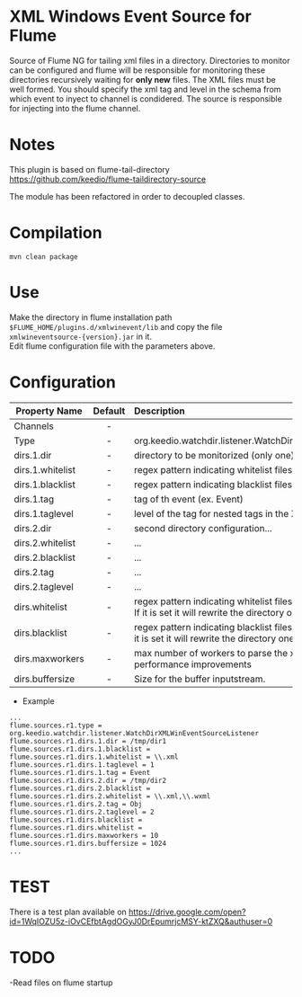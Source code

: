 XML Windows Event Source for Flume
==================================
Source of Flume NG for tailing xml files in a directory. Directories to monitor can be configured and flume will be responsible for monitoring these directories recursively waiting for **only new** files.
The XML files must be well formed. You should specify the xml tag and level in the schema from which event to inyect to channel is condidered. The source is responsible for injecting into the flume channel.


Notes
=====
This plugin is based on flume-tail-directory https://github.com/keedio/flume-taildirectory-source  

The module has been refactored in order to decoupled classes.


Compilation
===========
```
mvn clean package
```

Use
===
Make the directory in flume installation path ```$FLUME_HOME/plugins.d/xmlwinevent/lib``` and copy the file   ```xmlwineventsource-{version}.jar``` in it.  
Edit flume configuration file with the parameters above.

Configuration
=============
| Property Name | Default | Description |
| ------------- | :-----: | :---------- |
| Channels | - |  |
| Type | - | org.keedio.watchdir.listener.WatchDirXMLWinEventSourceListener |
| dirs.1.dir | - | directory to be monitorized (only one) |
| dirs.1.whitelist | - | regex pattern indicating whitelist files to be monitorized (ex. \\.xml) |
| dirs.1.blacklist | - | regex pattern indicating blacklist files to be excluded (ex. \\.xml) |
| dirs.1.tag | - | tag of th event (ex. Event) |
| dirs.1.taglevel | - | level of the tag for nested tags in the XML (ex. 2) |
| dirs.2.dir | - | second directory configuration... |
| dirs.2.whitelist | - | ... |
| dirs.2.blacklist | - | ... |
| dirs.2.tag | - | ... |
| dirs.2.taglevel | - | ... |
| dirs.whitelist | - | regex pattern indicating whitelist files to be monitorized (ex. \\.xml). If it is set it will rewrite the directory one |
| dirs.blacklist | - | regex pattern indicating blacklist files to be excluded (ex. \\.xml). If it is set it will rewrite the directory one |
| dirs.maxworkers | - | max number of workers to parse the xml files. Use for performance improvements |
| dirs.buffersize | - | Size for the buffer inputstream.  |

* Example
```
...
flume.sources.r1.type = org.keedio.watchdir.listener.WatchDirXMLWinEventSourceListener
flume.sources.r1.dirs.1.dir = /tmp/dir1
flume.sources.r1.dirs.1.blacklist =
flume.sources.r1.dirs.1.whitelist = \\.xml
flume.sources.r1.dirs.1.taglevel = 1
flume.sources.r1.dirs.1.tag = Event
flume.sources.r1.dirs.2.dir = /tmp/dir2
flume.sources.r1.dirs.2.blacklist =
flume.sources.r1.dirs.2.whitelist = \\.xml,\\.wxml
flume.sources.r1.dirs.2.tag = Obj
flume.sources.r1.dirs.2.taglevel = 2
flume.sources.r1.dirs.blacklist =
flume.sources.r1.dirs.whitelist =
flume.sources.r1.dirs.maxworkers = 10
flume.sources.r1.dirs.buffersize = 1024
...
```

TEST
====

There is a test plan available on https://drive.google.com/open?id=1WqIOZU5z-iOvCEfbtAgdOGyJ0DrEpumrjcMSY-ktZXQ&authuser=0

TODO
====

-Read files on flume startup
